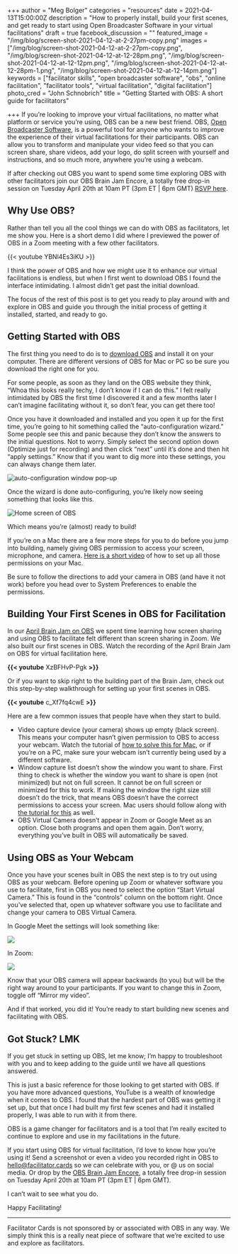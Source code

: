 +++
author = "Meg Bolger"
categories = "resources"
date = 2021-04-13T15:00:00Z
description = "How to properly install, build your first scenes, and get ready to start using Open Broadcaster Software in your virtual facilitations"
draft = true
facebook_discussion = ""
featured_image = "/img/blog/screen-shot-2021-04-12-at-2-27pm-copy.png"
images = ["/img/blog/screen-shot-2021-04-12-at-2-27pm-copy.png", "/img/blog/screen-shot-2021-04-12-at-12-28pm.png", "/img/blog/screen-shot-2021-04-12-at-12-12pm.png", "/img/blog/screen-shot-2021-04-12-at-12-28pm-1.png", "/img/blog/screen-shot-2021-04-12-at-12-14pm.png"]
keywords = ["facilitator skills", "open broadcaster software", "obs", "online facilitation", "facilitator tools", "virtual facilitation", "digital facilitation"]
photo_cred = "John Schnobrich"
title = "Getting Started with OBS: A short guide for facilitators"

+++
If you’re looking to improve your virtual facilitations, no matter what platform or service you’re using, OBS can be a new best friend. OBS, [Open Broadcaster Software](https://obsproject.com/), is a powerful tool for anyone who wants to improve the experience of their virtual facilitations for their participants. OBS can allow you to transform and manipulate your video feed so that you can screen share, share videos, add your logo, do split screen with yourself and instructions, and so much more, anywhere you’re using a webcam.

If after checking out OBS you want to spend some time exploring OBS with other facilitators join our OBS Brain Jam Encore, a totally free drop-in session on Tuesday April 20th at 10am PT (3pm ET | 6pm GMT) [RSVP here](https://airtable.com/shrVWPmwEsQPdooe4).

## **Why Use OBS?**

Rather than tell you all the cool things we can do with OBS as facilitators, let me show you. Here is a short demo I did where I previewed the power of OBS in a Zoom meeting with a few other facilitators.

{{< youtube YBNl4Es3iKU >}}

I think the power of OBS and how we might use it to enhance our virtual facilitations is endless, but when I first went to download OBS I found the interface intimidating. I almost didn’t get past the initial download.

The focus of the rest of this post is to get you ready to play around with and explore in OBS and guide you through the initial process of getting it installed, started, and ready to go.

## **Getting Started with OBS**

The first thing you need to do is to [download OBS](https://obsproject.com/) and install it on your computer. There are different versions of OBS for Mac or PC so be sure you download the right one for you.

For some people, as soon as they land on the OBS website they think, “Whoa this looks really techy, I don’t know if I can do this.” I felt really intimidated by OBS the first time I discovered it and a few months later I can’t imagine facilitating without it, so don’t fear, you can get there too!

Once you have it downloaded and installed and you open it up for the first time, you’re going to hit something called the “auto-configuration wizard.” Some people see this and panic because they don’t know the answers to the initial questions. Not to worry. Simply select the second option down (Optimize just for recording) and then click “next” until it’s done and then hit “apply settings.” Know that if you want to dig more into these settings, you can always change them later.

![auto-configuration window pop-up](/img/blog/screen-shot-2021-04-12-at-12-12pm.png)

Once the wizard is done auto-configuring, you’re likely now seeing something that looks like this.

![Home screen of OBS](/img/blog/screen-shot-2021-04-12-at-12-14pm.png)

Which means you’re (almost) ready to build!

If you’re on a Mac there are a few more steps for you to do before you jump into building, namely giving OBS permission to access your screen, microphone, and camera. [Here is a short video](https://youtu.be/CEJRjJVfVpA) of how to set up all those permissions on your Mac.

Be sure to follow the directions to add your camera in OBS (and have it not work) before you head over to System Preferences to enable the permissions.

## **Building Your First Scenes in OBS for Facilitation**

In our [April Brain Jam on OBS](https://www.facilitator.cards/blog/facilitator-cards-brain-jam-using-obs-for-virtual-facilitation/) we spent time learning how screen sharing and using OBS to facilitate felt different than screen sharing in Zoom. We also built our first scenes in OBS. Watch the recording of the April Brain Jam on OBS for virtual facilitation here.

**{{< youtube** XzBFHvP-Pgk **>}}**

Or if you want to skip right to the building part of the Brain Jam, check out this step-by-step walkthrough for setting up your first scenes in OBS.

**{{< youtube** c_Xf7fq4cwE **>}}**

Here are a few common issues that people have when they start to build.

* Video capture device (your camera) shows up empty (black screen). This means your computer hasn’t given permission to OBS to access your webcam. Watch the tutorial of [how to solve this for Mac](https://youtu.be/CEJRjJVfVpA), or if you’re on a PC, make sure your webcam isn’t currently being used by a different software.
* Window capture list doesn’t show the window you want to share. First thing to check is whether the window you want to share is open (not minimized) but not on full screen. It cannot be on full screen or minimized for this to work. If making the window the right size still doesn’t do the trick, that means OBS doesn’t have the correct permissions to access your screen. Mac users should follow along with [the tutorial for this](https://youtu.be/CEJRjJVfVpA?t=198) as well.
* OBS Virtual Camera doesn’t appear in Zoom or Google Meet as an option. Close both programs and open them again. Don’t worry, everything you’ve built in OBS will automatically be saved.

## **Using OBS as Your Webcam**

Once you have your scenes built in OBS the next step is to try out using OBS as your webcam. Before opening up Zoom or whatever software you use to facilitate, first in OBS you need to select the option “Start Virtual Camera.” This is found in the “controls” column on the bottom right. Once you’ve selected that, open up whatever software you use to facilitate and change your camera to OBS Virtual Camera.

In Google Meet the settings will look something like:

![](/img/blog/screen-shot-2021-04-12-at-12-28pm.png)

In Zoom:

![](/img/blog/screen-shot-2021-04-12-at-12-28pm-1.png)

Know that your OBS camera will appear backwards (to you) but will be the right way around to your participants. If you want to change this in Zoom, toggle off “Mirror my video”.

And if that worked, you did it! You’re ready to start building new scenes and facilitating with OBS.

## **Got Stuck? LMK**

If you get stuck in setting up OBS, let me know; I’m happy to troubleshoot with you and to keep adding to the guide until we have all questions answered.

This is just a basic reference for those looking to get started with OBS. If you have more advanced questions, YouTube is a wealth of knowledge when it comes to OBS. I found that the hardest part of OBS was getting it set up, but that once I had built my first few scenes and had it installed properly, I was able to run with it from there.

OBS is a game changer for facilitators and is a tool that I’m really excited to continue to explore and use in my facilitations in the future.

If you start using OBS for virtual facilitation, I’d love to know how you’re using it! Send a screenshot or even a video you recorded right in OBS to hello@facilitator.cards so we can celebrate with you, or @ us on social media. Or drop by the [OBS Brain Jam Encore](https://airtable.com/shrVWPmwEsQPdooe4), a totally free drop-in session on Tuesday April 20th at 10am PT (3pm ET | 6pm GMT).

I can’t wait to see what you do.

Happy Facilitating!

***

Facilitator Cards is not sponsored by or associated with OBS in any way. We simply think this is a really neat piece of software that we’re excited to use and explore as facilitators.